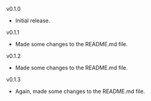 v0.1.0
 - Initial release.

v0.1.1
 - Made some changes to the README.md file.

v0.1.2
 - Made some changes to the README.md file.

v0.1.3
 - Again, made some changes to the README.md file.
